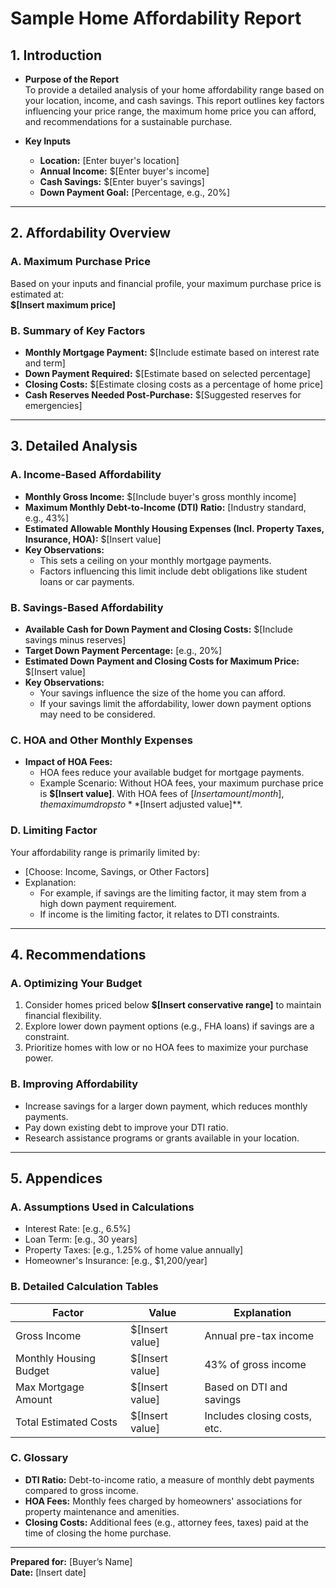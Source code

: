 # Sample Home Affordability Report

## 1. Introduction

- **Purpose of the Report**  
  To provide a detailed analysis of your home affordability range based on your location, income, and cash savings. This report outlines key factors influencing your price range, the maximum home price you can afford, and recommendations for a sustainable purchase.

- **Key Inputs**
  - **Location:** [Enter buyer's location]
  - **Annual Income:** $[Enter buyer's income]
  - **Cash Savings:** $[Enter buyer's savings]
  - **Down Payment Goal:** [Percentage, e.g., 20%]

---

## 2. Affordability Overview

### A. **Maximum Purchase Price**

Based on your inputs and financial profile, your maximum purchase price is estimated at:  
**$[Insert maximum price]**

### B. **Summary of Key Factors**

- **Monthly Mortgage Payment:** $[Include estimate based on interest rate and term]
- **Down Payment Required:** $[Estimate based on selected percentage]
- **Closing Costs:** $[Estimate closing costs as a percentage of home price]
- **Cash Reserves Needed Post-Purchase:** $[Suggested reserves for emergencies]

---

## 3. Detailed Analysis

### A. **Income-Based Affordability**

- **Monthly Gross Income:** $[Include buyer's gross monthly income]
- **Maximum Monthly Debt-to-Income (DTI) Ratio:** [Industry standard, e.g., 43%]
- **Estimated Allowable Monthly Housing Expenses (Incl. Property Taxes, Insurance, HOA):** $[Insert value]
- **Key Observations:**
  - This sets a ceiling on your monthly mortgage payments.
  - Factors influencing this limit include debt obligations like student loans or car payments.

### B. **Savings-Based Affordability**

- **Available Cash for Down Payment and Closing Costs:** $[Include savings minus reserves]
- **Target Down Payment Percentage:** [e.g., 20%]
- **Estimated Down Payment and Closing Costs for Maximum Price:** $[Insert value]
- **Key Observations:**
  - Your savings influence the size of the home you can afford.
  - If your savings limit the affordability, lower down payment options may need to be considered.

### C. **HOA and Other Monthly Expenses**

- **Impact of HOA Fees:**
  - HOA fees reduce your available budget for mortgage payments.
  - Example Scenario: Without HOA fees, your maximum purchase price is **$[Insert value]**. With HOA fees of $[Insert amount/month], the maximum drops to **$[Insert adjusted value]\*\*.

### D. **Limiting Factor**

Your affordability range is primarily limited by:

- [Choose: Income, Savings, or Other Factors]
- Explanation:
  - For example, if savings are the limiting factor, it may stem from a high down payment requirement.
  - If income is the limiting factor, it relates to DTI constraints.

---

## 4. Recommendations

### A. **Optimizing Your Budget**

1. Consider homes priced below **$[Insert conservative range]** to maintain financial flexibility.
2. Explore lower down payment options (e.g., FHA loans) if savings are a constraint.
3. Prioritize homes with low or no HOA fees to maximize your purchase power.

### B. **Improving Affordability**

- Increase savings for a larger down payment, which reduces monthly payments.
- Pay down existing debt to improve your DTI ratio.
- Research assistance programs or grants available in your location.

---

## 5. Appendices

### A. **Assumptions Used in Calculations**

- Interest Rate: [e.g., 6.5%]
- Loan Term: [e.g., 30 years]
- Property Taxes: [e.g., 1.25% of home value annually]
- Homeowner's Insurance: [e.g., $1,200/year]

### B. **Detailed Calculation Tables**

| Factor                 | Value           | Explanation                  |
| ---------------------- | --------------- | ---------------------------- |
| Gross Income           | $[Insert value] | Annual pre-tax income        |
| Monthly Housing Budget | $[Insert value] | 43% of gross income          |
| Max Mortgage Amount    | $[Insert value] | Based on DTI and savings     |
| Total Estimated Costs  | $[Insert value] | Includes closing costs, etc. |

### C. **Glossary**

- **DTI Ratio:** Debt-to-income ratio, a measure of monthly debt payments compared to gross income.
- **HOA Fees:** Monthly fees charged by homeowners' associations for property maintenance and amenities.
- **Closing Costs:** Additional fees (e.g., attorney fees, taxes) paid at the time of closing the home purchase.

---

**Prepared for:** [Buyer’s Name]  
**Date:** [Insert date]
